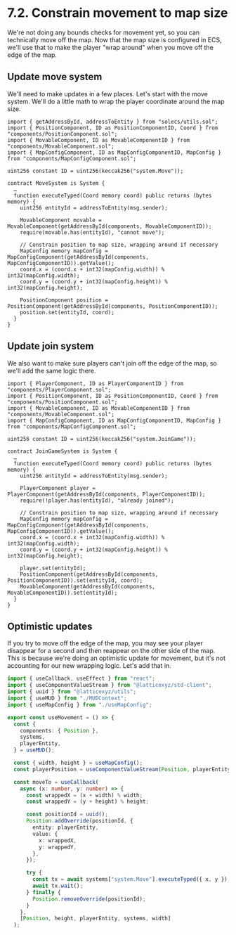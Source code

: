 # 7.2. Constrain movement to map size

We're not doing any bounds checks for movement yet, so you can technically move off the map. Now that the map size is configured in ECS, we'll use that to make the player "wrap around" when you move off the edge of the map.

## Update move system

We'll need to make updates in a few places. Let's start with the move system. We'll do a little math to wrap the player coordinate around the map size.

```sol !#4,16-19 packages/contracts/src/systems/MoveSystem.sol
import { getAddressById, addressToEntity } from "solecs/utils.sol";
import { PositionComponent, ID as PositionComponentID, Coord } from "components/PositionComponent.sol";
import { MovableComponent, ID as MovableComponentID } from "components/MovableComponent.sol";
import { MapConfigComponent, ID as MapConfigComponentID, MapConfig } from "components/MapConfigComponent.sol";

uint256 constant ID = uint256(keccak256("system.Move"));

contract MoveSystem is System {
  …
  function executeTyped(Coord memory coord) public returns (bytes memory) {
    uint256 entityId = addressToEntity(msg.sender);

    MovableComponent movable = MovableComponent(getAddressById(components, MovableComponentID));
    require(movable.has(entityId), "cannot move");

    // Constrain position to map size, wrapping around if necessary
    MapConfig memory mapConfig = MapConfigComponent(getAddressById(components, MapConfigComponentID)).getValue();
    coord.x = (coord.x + int32(mapConfig.width)) % int32(mapConfig.width);
    coord.y = (coord.y + int32(mapConfig.height)) % int32(mapConfig.height);

    PositionComponent position = PositionComponent(getAddressById(components, PositionComponentID));
    position.set(entityId, coord);
  }
}
```

## Update join system

We also want to make sure players can't join off the edge of the map, so we'll add the same logic there.

```sol !#4,16-19 packages/contracts/src/systems/JoinGameSystem.sol
import { PlayerComponent, ID as PlayerComponentID } from "components/PlayerComponent.sol";
import { PositionComponent, ID as PositionComponentID, Coord } from "components/PositionComponent.sol";
import { MovableComponent, ID as MovableComponentID } from "components/MovableComponent.sol";
import { MapConfigComponent, ID as MapConfigComponentID, MapConfig } from "components/MapConfigComponent.sol";

uint256 constant ID = uint256(keccak256("system.JoinGame"));

contract JoinGameSystem is System {
  …
  function executeTyped(Coord memory coord) public returns (bytes memory) {
    uint256 entityId = addressToEntity(msg.sender);

    PlayerComponent player = PlayerComponent(getAddressById(components, PlayerComponentID));
    require(!player.has(entityId), "already joined");

    // Constrain position to map size, wrapping around if necessary
    MapConfig memory mapConfig = MapConfigComponent(getAddressById(components, MapConfigComponentID)).getValue();
    coord.x = (coord.x + int32(mapConfig.width)) % int32(mapConfig.width);
    coord.y = (coord.y + int32(mapConfig.height)) % int32(mapConfig.height);

    player.set(entityId);
    PositionComponent(getAddressById(components, PositionComponentID)).set(entityId, coord);
    MovableComponent(getAddressById(components, MovableComponentID)).set(entityId);
  }
}
```

## Optimistic updates

If you try to move off the edge of the map, you may see your player disappear for a second and then reappear on the other side of the map. This is because we're doing an optimistic update for movement, but it's not accounting for our new wrapping logic. Let's add that in.

```ts !#5,14,19-20,26-27,38 packages/client/src/useMovement.ts
import { useCallback, useEffect } from "react";
import { useComponentValueStream } from "@latticexyz/std-client";
import { uuid } from "@latticexyz/utils";
import { useMUD } from "./MUDContext";
import { useMapConfig } from "./useMapConfig";

export const useMovement = () => {
  const {
    components: { Position },
    systems,
    playerEntity,
  } = useMUD();

  const { width, height } = useMapConfig();
  const playerPosition = useComponentValueStream(Position, playerEntity);

  const moveTo = useCallback(
    async (x: number, y: number) => {
      const wrappedX = (x + width) % width;
      const wrappedY = (y + height) % height;

      const positionId = uuid();
      Position.addOverride(positionId, {
        entity: playerEntity,
        value: {
          x: wrappedX,
          y: wrappedY,
        },
      });

      try {
        const tx = await systems["system.Move"].executeTyped({ x, y });
        await tx.wait();
      } finally {
        Position.removeOverride(positionId);
      }
    },
    [Position, height, playerEntity, systems, width]
  );

```
